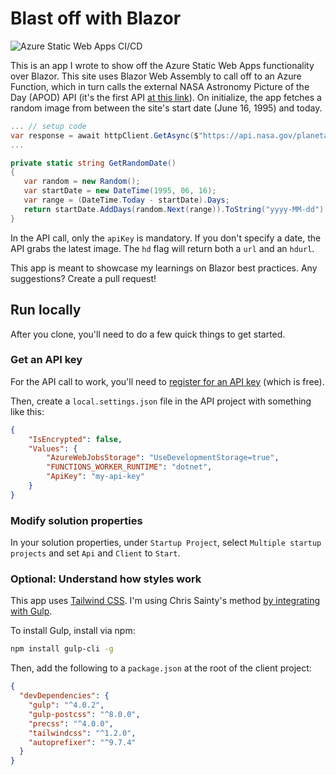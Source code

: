 # Blast off with Blazor

![Azure Static Web Apps CI/CD](https://github.com/daveabrock/NASAImageOfDay/workflows/Azure%20Static%20Web%20Apps%20CI/CD/badge.svg)

This is an app I wrote to show off the Azure Static Web Apps functionality over Blazor. This site uses Blazor Web Assembly to call off to an Azure Function, which in turn calls the external NASA Astronomy Picture of the Day (APOD) API (it's the first API [at this link](https://api.nasa.gov)). On initialize, the app fetches a random image from between the site's start date (June 16, 1995) and today.

```csharp
... // setup code
var response = await httpClient.GetAsync($"https://api.nasa.gov/planetary/apod?api_key={apiKey}&hd=true&date={GetRandomDate()}");
...

private static string GetRandomDate()
{
   var random = new Random();
   var startDate = new DateTime(1995, 06, 16);
   var range = (DateTime.Today - startDate).Days;
   return startDate.AddDays(random.Next(range)).ToString("yyyy-MM-dd");
}
```

In the API call, only the `apiKey` is mandatory. If you don't specify a date, the API grabs the latest image. The `hd` flag will return both a `url` and an `hdurl`.

This app is meant to showcase my learnings on Blazor best practices. Any suggestions? Create a pull request!

## Run locally

After you clone, you'll need to do a few quick things to get started.

### Get an API key
For the API call to work, you'll need to [register for an API key](https://api.nasa.gov/#signUp) (which is free). 

Then, create a `local.settings.json` file in the API project with something like this:

```json
{
	"IsEncrypted": false,
	"Values": {
		"AzureWebJobsStorage": "UseDevelopmentStorage=true",
		"FUNCTIONS_WORKER_RUNTIME": "dotnet",
		"ApiKey": "my-api-key"
	}
}
```

### Modify solution properties

In your solution properties, under `Startup Project`, select `Multiple startup projects` and set `Api` and `Client` to `Start`.

### Optional: Understand how styles work

This app uses [Tailwind CSS](https://tailwindcss.com/). I'm using Chris Sainty's method [by integrating with Gulp](https://chrissainty.com/integrating-tailwind-css-with-blazor-using-gulp-part-1/).

To install Gulp, install via npm:

```bash
npm install gulp-cli -g
```

Then, add the following to a `package.json` at the root of the client project:

```json
{
  "devDependencies": {
    "gulp": "^4.0.2",
    "gulp-postcss": "^8.0.0",
    "precss": "^4.0.0",
    "tailwindcss": "^1.2.0",
    "autoprefixer": "^9.7.4"
  }
}
```


